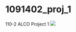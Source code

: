 # 1091402_proj_1
110-2 ALCO Project 1
![](https://latex.codecogs.com/svg.image?F(x)=\begin{cases}&space;&&space;{2\cdot&space;x&plus;F(\frac{x}{5}),}&space;x>20&space;\\&space;&&space;\text{&space;F(x-2)&plus;F(x-3),&space;}&space;10<x\leq&space;20&space;\\&space;&&space;\text{&space;F(x-1)&plus;F(x-2),&space;&space;}&space;1<x\leq&space;10&space;\\&space;&&space;\text{&space;1,&space;}&space;x=0&space;\\&space;&&space;\text{&space;5,&space;}&space;x=1&space;\\&space;&&space;\text{&space;-1,&space;}&space;otherwise&space;\end{cases})

